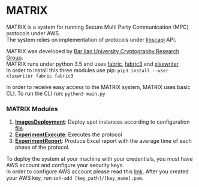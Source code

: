 # MATRIX

MATRIX is a system for running Secure Multi Party Communication (MPC) protocols under AWS.  
The system relies on implementation of protocols under [libscapi](https://github.com/cryptobiu/libscapi) API.

MATRIX was developed by [Bar Ilan University Cryptography Research Group](http://crypto.biu.ac.il/).  
MATRIX runs under python 3.5 and uses [fabric](https://github.com/fabric/fabric), [fabric3](https://pypi.python.org/pypi/Fabric3/1.10.2) and [xlsxwriter](http://xlsxwriter.readthedocs.io/).  
In order to install this three modules use pip: `pip3 install --user xlsxwriter fabric fabric3`

In order to receive easy access to the MATRIX system, MATRIX uses basic CLI. To run the CLI run: `python3 main.py`
 

### MATRIX Modules

1.  [__ImagesDeployment__](https://github.com/cryptobiu/MATRIX/tree/master/ImagesDeployment): Deploy spot instances according to configuration [file](https://github.com/cryptobiu/MATRIX/blob/master/Configurations/Config_GMW.json).
2.  [__ExperimentExecute__](https://github.com/cryptobiu/MATRIX/tree/master/ExperimentExecute): Executes the protocol
3. [__ExperimentReport__](https://github.com/cryptobiu/MATRIX/tree/master/ExperimentReport): Produce Excel report with the average time of each phase of the protocol.

To deploy the system at your machine with your credentials, you must have AWS account and configure your security keys.  
In order to configure AWS account please read this [link](http://docs.aws.amazon.com/sdk-for-java/v1/developer-guide/credentials.html).
After you created your AWS key, run `ssh-add [key_path]/[key_name].pem`. 
